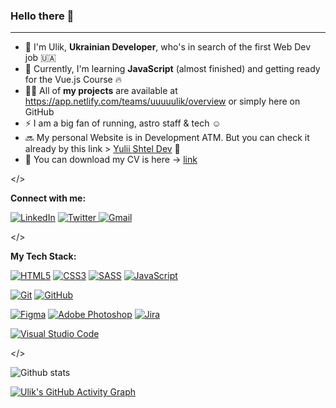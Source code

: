 ### Hello there 👋

***

<!--
**uuuuulik/uuuuulik** is a ✨ _special_ ✨ repository because its `README.md` (this file) appears on your GitHub profile.

Here are some ideas to get you started:

- 🔭 I’m currently working on ...
- 🌱 I’m currently learning ...
- 👯 I’m looking to collaborate on ...
- 🤔 I’m looking for help with ...
- 💬 Ask me about ...
- 📫 How to reach me: ...
- 😄 Pronouns: ...
- ⚡ Fun fact: ...
-->

- 🌟 I'm Ulik, **Ukrainian Developer**, who's in search of the first Web Dev job 🇺🇦
- 🌱 Currently, I'm learning **JavaScript** (almost finished) and getting ready for the Vue.js Course 🔥
- 👨‍💻 All of **my projects** are available at https://app.netlify.com/teams/uuuuulik/overview or simply here on GitHub
- ⚡ I am a big fan of running, astro staff & tech ☺️
- 🔜 My personal Website is in Development ATM. But you can check it already by this link > [Yulii Shtel Dev](https://yulii-shtel-dev.netlify.app/#contact-section) 🔗
- 📄 You can download my CV is here -> [link](https://drive.google.com/file/d/1nPID6terC-Xri4euM79Yz4tdoFYBoHlB/view?usp=sharing)

</>

**Connect with me:**

[![LinkedIn](https://img.shields.io/badge/linkedin-%230077B5.svg?style=for-the-badge&logo=linkedin&logoColor=white)](https://www.linkedin.com/in/yuliishtel/)
[![Twitter](https://img.shields.io/badge/Twitter-%231DA1F2.svg?style=for-the-badge&logo=Twitter&logoColor=white)
](https://twitter.com/uuuuulik)
[![Gmail](https://img.shields.io/badge/Gmail-D14836?style=for-the-badge&logo=gmail&logoColor=white)](mailto:ulik1shtel@gmail.com)

</>

**My Tech Stack:**

[![HTML5](https://img.shields.io/badge/html5-%23E34F26.svg?style=for-the-badge&logo=html5&logoColor=white)](https://www.youtube.com/watch?v=ok-plXXHlWw)
[![CSS3](https://img.shields.io/badge/css3-%231572B6.svg?style=for-the-badge&logo=css3&logoColor=white)](https://www.youtube.com/watch?v=OEV8gMkCHXQ)
[![SASS](https://img.shields.io/badge/SASS-hotpink.svg?style=for-the-badge&logo=SASS&logoColor=white)](https://www.youtube.com/watch?v=akDIJa0AP5c)
[![JavaScript](https://img.shields.io/badge/javascript-%23323330.svg?style=for-the-badge&logo=javascript&logoColor=%23F7DF1E)](https://www.youtube.com/watch?v=DHjqpvDnNGE)

[![Git](https://img.shields.io/badge/git-%23F05033.svg?style=for-the-badge&logo=git&logoColor=white)](https://www.youtube.com/watch?v=hwP7WQkmECE)
[![GitHub](https://img.shields.io/badge/github-%23121011.svg?style=for-the-badge&logo=github&logoColor=white)](https://github.com/uuuuulik)

[![Figma](https://img.shields.io/badge/figma-%23F24E1E.svg?style=for-the-badge&logo=figma&logoColor=white)](https://www.youtube.com/watch?v=Cx2dkpBxst8)
[![Adobe Photoshop](https://img.shields.io/badge/adobe%20photoshop-%2331A8FF.svg?style=for-the-badge&logo=adobe%20photoshop&logoColor=white)](https://www.youtube.com/watch?v=RGSN4S5jn4o)
[![Jira](https://img.shields.io/badge/jira-%230A0FFF.svg?style=for-the-badge&logo=jira&logoColor=white)](https://www.youtube.com/watch?v=xrCJv0fTyR8)

[![Visual Studio Code](https://img.shields.io/badge/Visual%20Studio%20Code-0078d7.svg?style=for-the-badge&logo=visual-studio-code&logoColor=white)](https://www.youtube.com/watch?v=KMxo3T_MTvY)

</>

![Github stats](https://github-readme-stats.vercel.app/api?username=uuuuulik&theme=tokyonight&show_icons=true&count_private=true) 
<!-- ![Top Languages Card](https://github-readme-stats.vercel.app/api/top-langs/?username=uuuuulik)
 -->

[![Ulik's GitHub Activity Graph](https://github-readme-activity-graph.cyclic.app/graph?uuuuulik&theme=react-dark)](https://github.com/ashutosh00710/github-readme-activity-graph)
